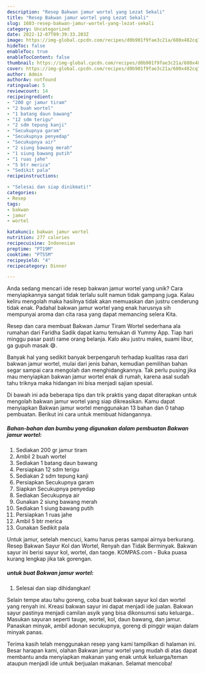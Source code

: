 ```yaml
---
description: "Resep Bakwan jamur wortel yang Lezat Sekali"
title: "Resep Bakwan jamur wortel yang Lezat Sekali"
slug: 1603-resep-bakwan-jamur-wortel-yang-lezat-sekali
category: Uncategorized
date: 2022-12-07T09:39:33.203Z
image: https://img-global.cpcdn.com/recipes/d0b901f9fae3c21a/680x482cq70/bakwan-jamur-wortel-foto-resep-utama.jpg
hideToc: false
enableToc: true
enableTocContent: false
thumbnail: https://img-global.cpcdn.com/recipes/d0b901f9fae3c21a/680x482cq70/bakwan-jamur-wortel-foto-resep-utama.jpg
cover: https://img-global.cpcdn.com/recipes/d0b901f9fae3c21a/680x482cq70/bakwan-jamur-wortel-foto-resep-utama.jpg
author: Admin
authorAv: notfound
ratingvalue: 5
reviewcount: 14
recipeingredient:
- "200 gr jamur tiram"
- "2 buah wortel"
- "1 batang daun bawang"
- "12 sdm terigu"
- "2 sdm tepung kanji"
- "Secukupnya garam"
- "Secukupnya penyedap"
- "Secukupnya air"
- "2 siung bawang merah"
- "1 siung bawang putih"
- "1 ruas jahe"
- "5 btr merica"
- "Sedikit pala"
recipeinstructions:

- "Selesai dan siap dinikmati!"
categories:
- Resep
tags:
- bakwan
- jamur
- wortel

katakunci: bakwan jamur wortel 
nutrition: 277 calories
recipecuisine: Indonesian
preptime: "PT19M"
cooktime: "PT55M"
recipeyield: "4"
recipecategory: Dinner

---
```





Anda sedang mencari ide resep bakwan jamur wortel yang unik? Cara menyiapkannya sangat tidak terlalu sulit namun tidak gampang juga. Kalau keliru mengolah maka hasilnya tidak akan memuaskan dan justru cenderung tidak enak. Padahal bakwan jamur wortel yang enak harusnya sih mempunyai aroma dan cita rasa yang dapat memancing selera Kita.





Resep dan cara membuat Bakwan Jamur Tiram Wortel sederhana ala rumahan dari Faridha Sadik dapat kamu temukan di Yummy App. Tiap hari minggu pasar pasti rame orang belanja. Kalo aku justru males, suami libur, ga gupuh masak 😅.

Banyak hal yang sedikit banyak berpengaruh terhadap kualitas rasa dari bakwan jamur wortel, mulai dari jenis bahan, kemudian pemilihan bahan segar sampai cara mengolah dan menghidangkannya. Tak perlu pusing jika mau menyiapkan bakwan jamur wortel enak di rumah, karena asal sudah tahu triknya maka hidangan ini bisa menjadi sajian spesial.






Di bawah ini ada beberapa tips dan trik praktis yang dapat diterapkan untuk mengolah bakwan jamur wortel yang siap dikreasikan. Kamu dapat menyiapkan Bakwan jamur wortel menggunakan 13 bahan dan 0 tahap pembuatan. Berikut ini cara untuk membuat hidangannya.

<!--inarticleads1-->

##### Bahan-bahan dan bumbu yang digunakan dalam pembuatan Bakwan jamur wortel:

1. Sediakan 200 gr jamur tiram
1. Ambil 2 buah wortel
1. Sediakan 1 batang daun bawang
1. Persiapkan 12 sdm terigu
1. Sediakan 2 sdm tepung kanji
1. Persiapkan Secukupnya garam
1. Siapkan Secukupnya penyedap
1. Sediakan Secukupnya air
1. Gunakan 2 siung bawang merah
1. Sediakan 1 siung bawang putih
1. Persiapkan 1 ruas jahe
1. Ambil 5 btr merica
1. Gunakan Sedikit pala


Untuk jamur, setelah mencuci, kamu harus peras sampai airnya berkurang. Resep Bakwan Sayur Kol dan Wortel, Renyah dan Tidak Berminyak. Bakwan sayur ini berisi sayur kol, wortel, dan taoge. KOMPAS.com - Buka puasa kurang lengkap jika tak gorengan. 

<!--inarticleads2-->

#####  untuk buat Bakwan jamur wortel:


1. Selesai dan siap dihidangkan!

Selain tempe atau tahu goreng, coba buat bakwan sayur kol dan wortel yang renyah ini. Kreasi bakwan sayur ini dapat menjadi ide jualan. Bakwan sayur pastinya menjadi camilan asyik yang bisa dikonsumsi satu keluarga.. Masukan sayuran seperti tauge, wortel, kol, daun bawang, dan jamur. Panaskan minyak, ambil adonan secukupnya, goreng di pinggir wajan dalam minyak panas. 

Terima kasih telah menggunakan resep yang kami tampilkan di halaman ini. Besar harapan kami, olahan Bakwan jamur wortel yang mudah di atas dapat membantu anda menyiapkan makanan yang enak untuk keluarga/teman ataupun menjadi ide untuk berjualan makanan. Selamat mencoba!
